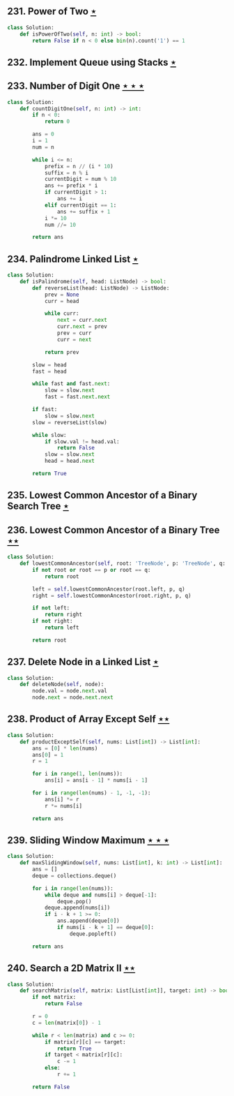 ## 231. Power of Two [$\star$](https://leetcode.com/problems/power-of-two)

```python
class Solution:
    def isPowerOfTwo(self, n: int) -> bool:
        return False if n < 0 else bin(n).count('1') == 1
```

## 232. Implement Queue using Stacks [$\star$](https://leetcode.com/problems/implement-queue-using-stacks)

## 233. Number of Digit One [$\star\star\star$](https://leetcode.com/problems/number-of-digit-one)

```python
class Solution:
    def countDigitOne(self, n: int) -> int:
        if n < 0:
            return 0

        ans = 0
        i = 1
        num = n

        while i <= n:
            prefix = n // (i * 10)
            suffix = n % i
            currentDigit = num % 10
            ans += prefix * i
            if currentDigit > 1:
                ans += i
            elif currentDigit == 1:
                ans += suffix + 1
            i *= 10
            num //= 10

        return ans
```

## 234. Palindrome Linked List [$\star$](https://leetcode.com/problems/palindrome-linked-list)

```python
class Solution:
    def isPalindrome(self, head: ListNode) -> bool:
        def reverseList(head: ListNode) -> ListNode:
            prev = None
            curr = head

            while curr:
                next = curr.next
                curr.next = prev
                prev = curr
                curr = next

            return prev

        slow = head
        fast = head

        while fast and fast.next:
            slow = slow.next
            fast = fast.next.next

        if fast:
            slow = slow.next
        slow = reverseList(slow)

        while slow:
            if slow.val != head.val:
                return False
            slow = slow.next
            head = head.next

        return True
```

## 235. Lowest Common Ancestor of a Binary Search Tree [$\star$](https://leetcode.com/problems/lowest-common-ancestor-of-a-binary-search-tree)

## 236. Lowest Common Ancestor of a Binary Tree [$\star\star$](https://leetcode.com/problems/lowest-common-ancestor-of-a-binary-tree)

```python
class Solution:
    def lowestCommonAncestor(self, root: 'TreeNode', p: 'TreeNode', q: 'TreeNode') -> 'TreeNode':
        if not root or root == p or root == q:
            return root

        left = self.lowestCommonAncestor(root.left, p, q)
        right = self.lowestCommonAncestor(root.right, p, q)

        if not left:
            return right
        if not right:
            return left

        return root
```

## 237. Delete Node in a Linked List [$\star$](https://leetcode.com/problems/delete-node-in-a-linked-list)

```python
class Solution:
    def deleteNode(self, node):
        node.val = node.next.val
        node.next = node.next.next
```

## 238. Product of Array Except Self [$\star\star$](https://leetcode.com/problems/product-of-array-except-self)

```python
class Solution:
    def productExceptSelf(self, nums: List[int]) -> List[int]:
        ans = [0] * len(nums)
        ans[0] = 1
        r = 1

        for i in range(1, len(nums)):
            ans[i] = ans[i - 1] * nums[i - 1]

        for i in range(len(nums) - 1, -1, -1):
            ans[i] *= r
            r *= nums[i]

        return ans
```

## 239. Sliding Window Maximum [$\star\star\star$](https://leetcode.com/problems/sliding-window-maximum)

```python
class Solution:
    def maxSlidingWindow(self, nums: List[int], k: int) -> List[int]:
        ans = []
        deque = collections.deque()

        for i in range(len(nums)):
            while deque and nums[i] > deque[-1]:
                deque.pop()
            deque.append(nums[i])
            if i - k + 1 >= 0:
                ans.append(deque[0])
                if nums[i - k + 1] == deque[0]:
                    deque.popleft()

        return ans
```

## 240. Search a 2D Matrix II [$\star\star$](https://leetcode.com/problems/search-a-2d-matrix-ii)

```python
class Solution:
    def searchMatrix(self, matrix: List[List[int]], target: int) -> bool:
        if not matrix:
            return False

        r = 0
        c = len(matrix[0]) - 1

        while r < len(matrix) and c >= 0:
            if matrix[r][c] == target:
                return True
            if target < matrix[r][c]:
                c -= 1
            else:
                r += 1

        return False
```
